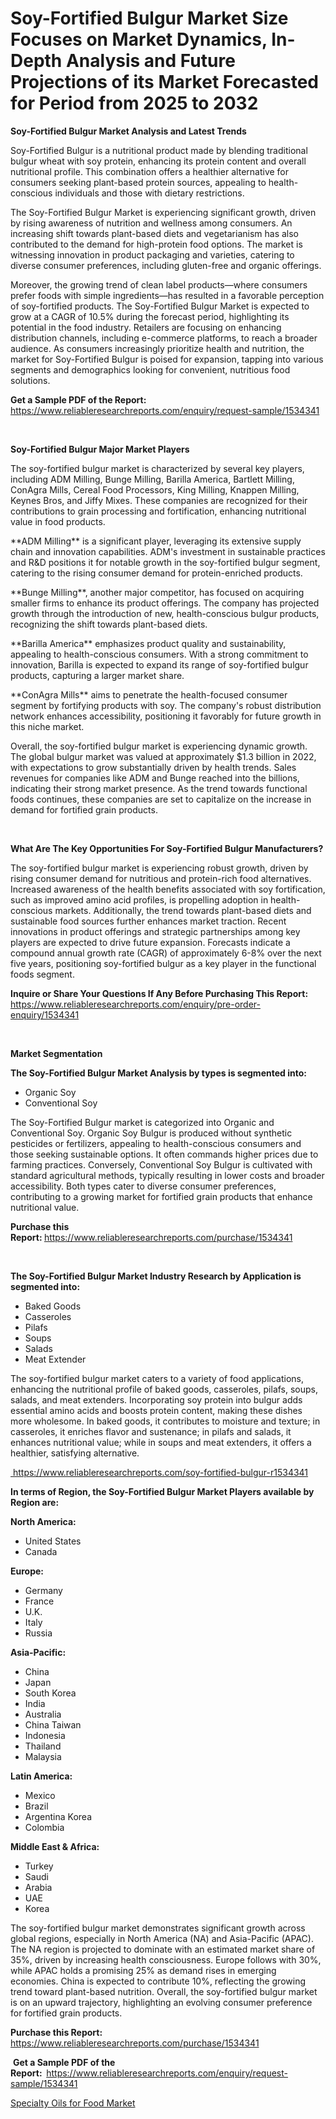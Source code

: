 <p><h1>Soy-Fortified Bulgur Market Size Focuses on Market Dynamics, In-Depth Analysis and Future Projections of its Market Forecasted for Period from 2025 to 2032</h1></p><p><strong>Soy-Fortified Bulgur Market Analysis and Latest Trends</strong></p>
<p><p>Soy-Fortified Bulgur is a nutritional product made by blending traditional bulgur wheat with soy protein, enhancing its protein content and overall nutritional profile. This combination offers a healthier alternative for consumers seeking plant-based protein sources, appealing to health-conscious individuals and those with dietary restrictions.</p><p>The Soy-Fortified Bulgur Market is experiencing significant growth, driven by rising awareness of nutrition and wellness among consumers. An increasing shift towards plant-based diets and vegetarianism has also contributed to the demand for high-protein food options. The market is witnessing innovation in product packaging and varieties, catering to diverse consumer preferences, including gluten-free and organic offerings.</p><p>Moreover, the growing trend of clean label products—where consumers prefer foods with simple ingredients—has resulted in a favorable perception of soy-fortified products. The Soy-Fortified Bulgur Market is expected to grow at a CAGR of 10.5% during the forecast period, highlighting its potential in the food industry. Retailers are focusing on enhancing distribution channels, including e-commerce platforms, to reach a broader audience. As consumers increasingly prioritize health and nutrition, the market for Soy-Fortified Bulgur is poised for expansion, tapping into various segments and demographics looking for convenient, nutritious food solutions.</p></p>
<p><strong>Get a Sample PDF of the Report:&nbsp;</strong> <a href="https://www.reliableresearchreports.com/enquiry/request-sample/1534341?utm_campaign=3557&utm_medium=2&utm_source=Github&utm_content=ia&utm_term=07042025&utm_id=soy-fortified-bulgur">https://www.reliableresearchreports.com/enquiry/request-sample/1534341</a></p>
<p>&nbsp;</p>
<p><strong>Soy-Fortified Bulgur Major Market Players</strong></p>
<p><p>The soy-fortified bulgur market is characterized by several key players, including ADM Milling, Bunge Milling, Barilla America, Bartlett Milling, ConAgra Mills, Cereal Food Processors, King Milling, Knappen Milling, Keynes Bros, and Jiffy Mixes. These companies are recognized for their contributions to grain processing and fortification, enhancing nutritional value in food products.</p><p>**ADM Milling** is a significant player, leveraging its extensive supply chain and innovation capabilities. ADM's investment in sustainable practices and R&D positions it for notable growth in the soy-fortified bulgur segment, catering to the rising consumer demand for protein-enriched products. </p><p>**Bunge Milling**, another major competitor, has focused on acquiring smaller firms to enhance its product offerings. The company has projected growth through the introduction of new, health-conscious bulgur products, recognizing the shift towards plant-based diets.</p><p>**Barilla America** emphasizes product quality and sustainability, appealing to health-conscious consumers. With a strong commitment to innovation, Barilla is expected to expand its range of soy-fortified bulgur products, capturing a larger market share.</p><p>**ConAgra Mills** aims to penetrate the health-focused consumer segment by fortifying products with soy. The company's robust distribution network enhances accessibility, positioning it favorably for future growth in this niche market.</p><p>Overall, the soy-fortified bulgur market is experiencing dynamic growth. The global bulgur market was valued at approximately $1.3 billion in 2022, with expectations to grow substantially driven by health trends. Sales revenues for companies like ADM and Bunge reached into the billions, indicating their strong market presence. As the trend towards functional foods continues, these companies are set to capitalize on the increase in demand for fortified grain products.</p></p>
<p>&nbsp;</p>
<p><strong>What Are The Key Opportunities For Soy-Fortified Bulgur Manufacturers?</strong></p>
<p><p>The soy-fortified bulgur market is experiencing robust growth, driven by rising consumer demand for nutritious and protein-rich food alternatives. Increased awareness of the health benefits associated with soy fortification, such as improved amino acid profiles, is propelling adoption in health-conscious markets. Additionally, the trend towards plant-based diets and sustainable food sources further enhances market traction. Recent innovations in product offerings and strategic partnerships among key players are expected to drive future expansion. Forecasts indicate a compound annual growth rate (CAGR) of approximately 6-8% over the next five years, positioning soy-fortified bulgur as a key player in the functional foods segment.</p></p>
<p><strong>Inquire or Share Your Questions If Any Before Purchasing This Report:</strong> <a href="https://www.reliableresearchreports.com/enquiry/pre-order-enquiry/1534341?utm_campaign=3557&utm_medium=2&utm_source=Github&utm_content=ia&utm_term=07042025&utm_id=soy-fortified-bulgur">https://www.reliableresearchreports.com/enquiry/pre-order-enquiry/1534341</a></p>
<p>&nbsp;</p>
<p><strong>Market Segmentation</strong></p>
<p><strong>The Soy-Fortified Bulgur Market Analysis by types is segmented into:</strong></p>
<p><ul><li>Organic Soy</li><li>Conventional Soy</li></ul></p>
<p><p>The Soy-Fortified Bulgur market is categorized into Organic and Conventional Soy. Organic Soy Bulgur is produced without synthetic pesticides or fertilizers, appealing to health-conscious consumers and those seeking sustainable options. It often commands higher prices due to farming practices. Conversely, Conventional Soy Bulgur is cultivated with standard agricultural methods, typically resulting in lower costs and broader accessibility. Both types cater to diverse consumer preferences, contributing to a growing market for fortified grain products that enhance nutritional value.</p></p>
<p><strong>Purchase this Report:&nbsp;</strong><a href="https://www.reliableresearchreports.com/purchase/1534341?utm_campaign=3557&utm_medium=2&utm_source=Github&utm_content=ia&utm_term=07042025&utm_id=soy-fortified-bulgur">https://www.reliableresearchreports.com/purchase/1534341</a></p>
<p>&nbsp;</p>
<p><strong>The Soy-Fortified Bulgur Market Industry Research by Application is segmented into:</strong></p>
<p><ul><li>Baked Goods</li><li>Casseroles</li><li>Pilafs</li><li>Soups</li><li>Salads</li><li>Meat Extender</li></ul></p>
<p><p>The soy-fortified bulgur market caters to a variety of food applications, enhancing the nutritional profile of baked goods, casseroles, pilafs, soups, salads, and meat extenders. Incorporating soy protein into bulgur adds essential amino acids and boosts protein content, making these dishes more wholesome. In baked goods, it contributes to moisture and texture; in casseroles, it enriches flavor and sustenance; in pilafs and salads, it enhances nutritional value; while in soups and meat extenders, it offers a healthier, satisfying alternative.</p></p>
<p><a href="https://www.reliableresearchreports.com/soy-fortified-bulgur-r1534341?utm_campaign=3557&utm_medium=2&utm_source=Github&utm_content=ia&utm_term=07042025&utm_id=soy-fortified-bulgur">&nbsp;https://www.reliableresearchreports.com/soy-fortified-bulgur-r1534341</a></p>
<p><strong>In terms of Region, the Soy-Fortified Bulgur Market Players available by Region are:</strong></p>
<p>
    <p> <strong> North America: </strong>
        <ul>
            <li>United States</li>
            <li>Canada</li>
        </ul>
        </p> 
    <p> <strong> Europe: </strong>
        <ul>
            <li>Germany</li>
            <li>France</li>
            <li>U.K.</li>
            <li>Italy</li>
            <li>Russia</li>
        </ul>
        </p> 
    <p> <strong> Asia-Pacific: </strong>
        <ul>
            <li>China</li>
            <li>Japan</li>
            <li>South Korea</li>
            <li>India</li>
            <li>Australia</li>
            <li>China Taiwan</li>
            <li>Indonesia</li>
            <li>Thailand</li>
            <li>Malaysia</li>
        </ul>
        </p> 
    <p> <strong> Latin America: </strong>
        <ul>
            <li>Mexico</li>
            <li>Brazil</li>
            <li>Argentina Korea</li>
            <li>Colombia</li>
        </ul>
        </p> 
    <p> <strong> Middle East & Africa: </strong>
        <ul>
            <li>Turkey</li>
            <li>Saudi</li>
            <li>Arabia</li>
            <li>UAE</li>
            <li>Korea</li>
        </ul>
    </p>
    </p>
<p><p>The soy-fortified bulgur market demonstrates significant growth across global regions, especially in North America (NA) and Asia-Pacific (APAC). The NA region is projected to dominate with an estimated market share of 35%, driven by increasing health consciousness. Europe follows with 30%, while APAC holds a promising 25% as demand rises in emerging economies. China is expected to contribute 10%, reflecting the growing trend toward plant-based nutrition. Overall, the soy-fortified bulgur market is on an upward trajectory, highlighting an evolving consumer preference for fortified grain products.</p></p>
<p><strong>Purchase this Report: </strong><a href="https://www.reliableresearchreports.com/purchase/1534341?utm_campaign=3557&utm_medium=2&utm_source=Github&utm_content=ia&utm_term=07042025&utm_id=soy-fortified-bulgur">https://www.reliableresearchreports.com/purchase/1534341</a></p>
<p>&nbsp;<strong>Get a Sample PDF of the Report:&nbsp;&nbsp;</strong><a href="https://www.reliableresearchreports.com/enquiry/request-sample/1534341?utm_campaign=3557&utm_medium=2&utm_source=Github&utm_content=ia&utm_term=07042025&utm_id=soy-fortified-bulgur">https://www.reliableresearchreports.com/enquiry/request-sample/1534341</a></p>
<p><strong></strong></p>
<p><p><a href="https://github.com/kalsirollija/Market-Research-Report-List-1/blob/main/specialty-oils-for-food-market.md?utm_campaign=3557&utm_medium=2&utm_source=Github&utm_content=ia&utm_term=07042025&utm_id=soy-fortified-bulgur">Specialty Oils for Food Market</a></p></p>
